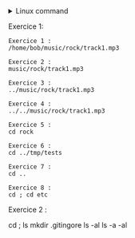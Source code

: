 <details><summary>Linux command</summary>

| command | Description |
| ------- | ----------- |
| ls | Lists all files and directories in the present working directory |
| ls-R | Lists all files and directories in the present working directory |
| ls-a | Lists hidden files as well |
| ls-al | Lists files and directories with detailed information like permissions,size, owner, etc. |
| cd or cd ~| Navigate to HOME directory |
| cd .. | Move one level up |
| cd To | change to a particular directory |
| cd / Move | to the root directory |
| cat > filename  | Creates a new file |
| cat filename | Displays the file content |
| cat file1 file2 > file3 | Joins two files (file1, file2) and stores the output in a new file (file3) |
| mv file "new file path" | Moves the files to the new location |
| mv filename new_file_name | Renames the file to a new filename |
| sudo | Allows regular users to run programs with the security privileges of the superuser or root |
| rm | filename Deletes a file |
| man | Gives help information on a command |
| history | Gives a list of all past commands typed in the current terminal session |
| clear | Clears the terminal |
| mkdir directoryname | Creates a new directory in the present working directory or a at the specified path |
| rmdir | Deletes a directory |
| mv | Renames a directory |
| pr -x | Divides the file into x columns |
| pr -h | Assigns a header to the file |
| pr -n | Denotes the file with Line Numbers |
| apt-get | Command used to install and update packages
| ls-l | to show file type and access permission |
| r | read permission |
| w | write permission |
| x | execute permission |
| x | no permission |
| -= | no permission |
| Chown user | For changing the ownership of a file/directory |
|  Chown user:group filename | change the user as well as group for a file or directory |
| echo $VARIABLE  |  To display value of a variable |
| env |  Displays all environment variables |
| VARIABLE_NAME= variable_value | Create a new variable |
| export Variable=value | o set value of an environment variable |
| sudo adduser username | To add a new user |
| sudo passwd -l 'username'  | To change the password of a user |
| sudo userdel -r 'username'  | To remove a newly created user |
</details>

Exercice 1:

    Exercice 1 :
    /home/bob/music/rock/track1.mp3

    Exercice 2 :
    music/rock/track1.mp3

    Exercice 3 :
    ../music/rock/track1.mp3

    Exercice 4 :
    ../../music/rock/track1.mp3

    Exercice 5 :
    cd rock

    Exercice 6 :
    cd ../tmp/tests

    Exercice 7 :
    cd ..

    Exercice 8 :
    cd ; cd etc

 Exercice 2 :

cd ; ls
mkdir .gitingore
ls -al
ls -a -al
